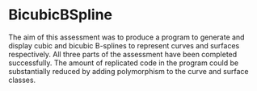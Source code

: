 # BicubicBSpline
The aim of this assessment was to produce a program to generate and display cubic and bicubic B-splines to represent curves and surfaces respectively. All three parts of the assessment have been completed successfully. The amount of replicated code in the program could be substantially reduced by adding polymorphism to the curve and surface classes.
